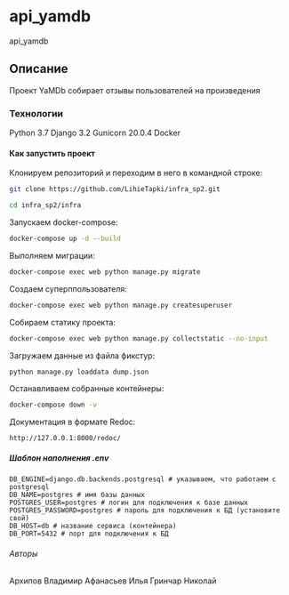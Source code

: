 # api_yamdb

api_yamdb

## Описание

Проект YaMDb собирает отзывы пользователей на произведения

### Технологии

Python 3.7 Django 3.2 Gunicorn 20.0.4 Docker

#### Как запустить проект

Клонируем репозиторий и переходим в него в командной строке:

```bash
git clone https://github.com/LihieTapki/infra_sp2.git
```

```bash
cd infra_sp2/infra
```

Запускаем docker-compose:

```bash
docker-compose up -d --build
```

Выполняем миграции:

```bash
docker-compose exec web python manage.py migrate
```

Создаем суперппользователя:

```bash
docker-compose exec web python manage.py createsuperuser
```

Собираем статику проекта:

```bash
docker-compose exec web python manage.py collectstatic --no-input
```

Загружаем данные из файла фикстур:

```bash
python manage.py loaddata dump.json
```

Останавливаем собранные контейнеры:

```bash
docker-compose down -v 
```

Документация в формате Redoc:

```HTTP
http://127.0.0.1:8000/redoc/
```

##### Шаблон наполнения .env

```
DB_ENGINE=django.db.backends.postgresql # указываем, что работаем с postgresql
DB_NAME=postgres # имя базы данных
POSTGRES_USER=postgres # логин для подключения к базе данных
POSTGRES_PASSWORD=postgres # пароль для подключения к БД (установите свой)
DB_HOST=db # название сервиса (контейнера)
DB_PORT=5432 # порт для подключения к БД 
```

###### Авторы

Архипов Владимир
Афанасьев Илья
Гринчар Николай
